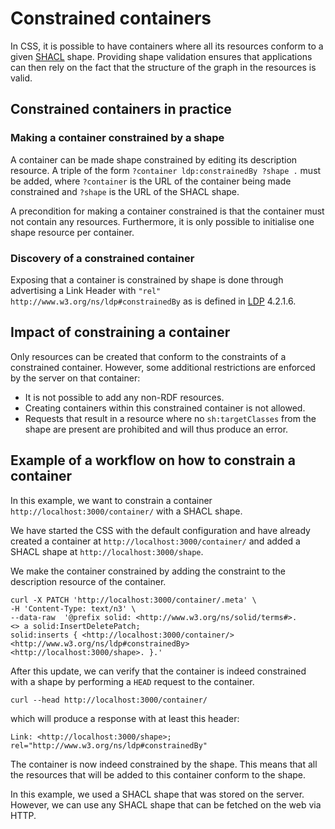 # Constrained containers

In CSS, it is possible to have containers where all its resources conform to a given [SHACL](https://www.w3.org/TR/shacl/) shape.
Providing shape validation ensures that applications can then rely on the fact that
the structure of the graph in the resources is valid.

## Constrained containers in practice

### Making a container constrained by a shape

A container can be made shape constrained by editing its description resource.
A triple of the form `?container ldp:constrainedBy ?shape .` must be added,
where `?container` is the URL of the container being made constrained and `?shape` is the URL of the SHACL shape.

A precondition for making a container constrained is that the container must not contain any resources.
Furthermore, it is only possible to initialise one shape resource per container.

### Discovery of a constrained container

Exposing that a container is constrained by shape is done through advertising a Link Header
with `"rel"` `http://www.w3.org/ns/ldp#constrainedBy` as is defined in [LDP](https://www.w3.org/TR/ldp/) 4.2.1.6.

## Impact of constraining a container

Only resources can be created that conform to the constraints of a constrained container.
However, some additional restrictions are enforced by the server on that container:

* It is not possible to add any non-RDF resources.
* Creating containers within this constrained container is not allowed.
* Requests that result in a resource where no `sh:targetClasses` from the shape are present are prohibited and will thus produce an error.

## Example of a workflow on how to constrain a container

In this example, we want to constrain a container `http://localhost:3000/container/` with a SHACL shape.

We have started the CSS with the default configuration and have already created a container at `http://localhost:3000/container/`
and added a SHACL shape at `http://localhost:3000/shape`.

We make the container constrained by adding the constraint to the description resource of the container.

```shell
curl -X PATCH 'http://localhost:3000/container/.meta' \
-H 'Content-Type: text/n3' \
--data-raw  '@prefix solid: <http://www.w3.org/ns/solid/terms#>.
<> a solid:InsertDeletePatch;
solid:inserts { <http://localhost:3000/container/> <http://www.w3.org/ns/ldp#constrainedBy> <http://localhost:3000/shape>. }.'
```

After this update, we can verify that the container is indeed constrained with a shape by
performing a `HEAD` request to the container.

```curl
curl --head http://localhost:3000/container/
```
which will produce a response with at least this header:

```HTTP
Link: <http://localhost:3000/shape>; rel="http://www.w3.org/ns/ldp#constrainedBy"
```

The container is now indeed constrained by the shape.
This means that all the resources that will be added to this container conform to the shape.

In this example, we used a SHACL shape that was stored on the server.
However, we can use any SHACL shape that can be fetched on the web via HTTP.
